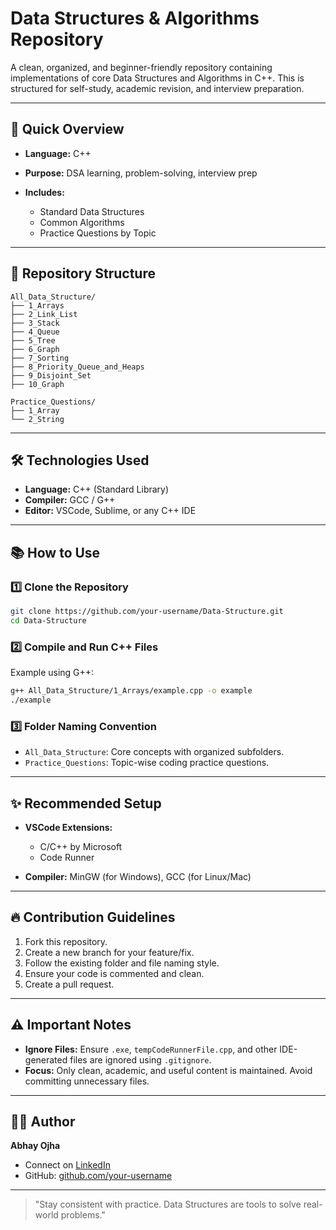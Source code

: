 # Data Structures & Algorithms Repository

A clean, organized, and beginner-friendly repository containing implementations of core Data Structures and Algorithms in C++. This is structured for self-study, academic revision, and interview preparation.

---

## 🚀 Quick Overview

* **Language:** C++
* **Purpose:** DSA learning, problem-solving, interview prep
* **Includes:**

  * Standard Data Structures
  * Common Algorithms
  * Practice Questions by Topic

---

## 📁 Repository Structure

```
All_Data_Structure/
├── 1_Arrays
├── 2_Link_List
├── 3_Stack
├── 4_Queue
├── 5_Tree
├── 6_Graph
├── 7_Sorting
├── 8_Priority_Queue_and_Heaps
├── 9_Disjoint_Set
├── 10_Graph

Practice_Questions/
├── 1_Array
└── 2_String
```

---

## 🛠️ Technologies Used

* **Language:** C++ (Standard Library)
* **Compiler:** GCC / G++
* **Editor:** VSCode, Sublime, or any C++ IDE

---

## 📚 How to Use

### 1️⃣ Clone the Repository

```bash
git clone https://github.com/your-username/Data-Structure.git
cd Data-Structure
```

### 2️⃣ Compile and Run C++ Files

Example using G++:

```bash
g++ All_Data_Structure/1_Arrays/example.cpp -o example
./example
```

### 3️⃣ Folder Naming Convention

* `All_Data_Structure`: Core concepts with organized subfolders.
* `Practice_Questions`: Topic-wise coding practice questions.

---

## ✨ Recommended Setup

* **VSCode Extensions:**

  * C/C++ by Microsoft
  * Code Runner
* **Compiler:** MinGW (for Windows), GCC (for Linux/Mac)

---

## 🔥 Contribution Guidelines

1. Fork this repository.
2. Create a new branch for your feature/fix.
3. Follow the existing folder and file naming style.
4. Ensure your code is commented and clean.
5. Create a pull request.

---

## ⚠️ Important Notes

* **Ignore Files:** Ensure `.exe`, `tempCodeRunnerFile.cpp`, and other IDE-generated files are ignored using `.gitignore`.
* **Focus:** Only clean, academic, and useful content is maintained. Avoid committing unnecessary files.


---

## 🙋‍♂️ Author

**Abhay Ojha**

* Connect on [LinkedIn](https://www.linkedin.com)
* GitHub: [github.com/your-username](https://github.com/your-username)

---

> "Stay consistent with practice. Data Structures are tools to solve real-world problems."
